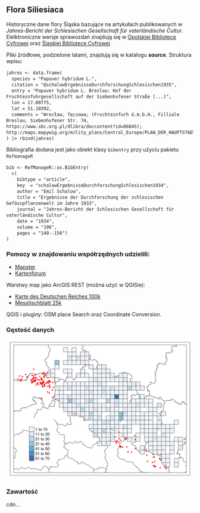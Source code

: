 ## Flora Siliesiaca

Historyczne dane flory Śląska bazujące na artykułach publikowanych w *Jahres-Bericht der Schlesischen Gesellschaft für vaterländische Cultur*. Elelktroniczne wersje sprawozdań znajdują się w [Opolskiej Bibliotece Cyfrowej](https://www.obc.opole.pl/dlibra/publication/8613#structure) oraz [Śląskiej Bibliotece Cyfrowej](https://www.sbc.org.pl/dlibra/publication/11059#structure)

Pliki źródłowe, podzielone latami, znajdują się w katalogu **source**. Struktura wpisu:

```         
jahres <- data.frame(
  species = "Papaver hybridum L.",
  citation = "@schalowErgebnisseDurchforschungSchlesischen1935",
  entry = "Papaver hybridum L. Breslau: Hof der Fruchteinfuhrgesellschaft auf der Siebenhufener Straße [...]",
  lon = 17.00775, 
  lat = 51.10392,
  comments = "Wrocław, Tęczowa; (Fruchteinfurh G.m.b.H., Filliale Breslau, Siebenhufener Str. 74, https://www.sbc.org.pl/dlibra/doccontent?id=86845); http://maps.mapywig.org/m/City_plans/Central_Europe/PLAN_DER_HAUPTSTADT_BRESLAU_Sonderplan_der_Innenstadt_5K_1934.jpg"
) |> rbind(jahres)
```

Bibliografia dodana jest jako obiekt klasy `bibentry` przy użyciu pakietu `RefmanageR`

```
bib <- RefManageR::as.BibEntry(
  c(
    bibtype = "article",
    key  = "schalowErgebnisseDurchforschungSchlesischen1934",
    author = "Emil Schalow",
    title = "Ergebnisse der Durchforschung der schlesischen Gefässpflanzenwelt im Jahre 1933",
    journal = "Jahres-Bericht der Schlesischen Gesellschaft für vaterländische Cultur",
    date = "1934",
    volume = "106", 
    pages = "140--156")
)

```


### Pomocy w znajdowaniu współrzędnych udzielili:

-   [Mapster](http://igrek.amzp.pl/)
-   [Kartenforum](https://kartenforum.slub-dresden.de/)

Warstwy map jako ArcGIS REST (można użyć w QGISie):

-   [Karte des Deutschen Reiches 100k](https://geoportal.dolnyslask.pl/gprest/services/UMWD_DEUTSCHEN_100/MapServer/)
-   [Messtischblatt 25k](https://geoportal.dolnyslask.pl/gprest/services/UMWD_Messtischblat_nowsze/MapServer/)

QGIS i pluginy: OSM place Search oraz Coordinate Conversion.

### Gęstość danych

![Data density in ATPOL squares (10x10 km)](atpol_plot.png)

### Zawartość

cdn...
